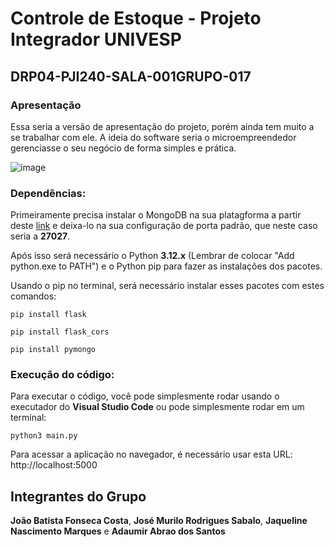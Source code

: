 # Controle de Estoque - Projeto Integrador UNIVESP
## DRP04-PJI240-SALA-001GRUPO-017
### Apresentação
Essa seria a versão de apresentação do projeto, porém ainda tem muito a se trabalhar com ele. A ideia do software seria o microempreendedor gerenciasse o seu negócio de forma simples e prática. 

![image](https://github.com/user-attachments/assets/3c61dd3c-736f-4718-be09-9030bad1597b)


### Dependências:

Primeiramente precisa instalar o MongoDB na sua platagforma a partir deste [link](https://www.mongodb.com/try/download/community) e deixa-lo na sua configuração de porta padrão, que neste caso seria a **27027**.

Após isso será necessário o Python **3.12.x** (Lembrar de colocar "Add python.exe to PATH") e o Python pip para fazer as instalações dos pacotes.

Usando o pip no terminal, será necessário instalar esses pacotes com estes comandos:

```
pip install flask

pip install flask_cors

pip install pymongo
```

### Execução do código:

Para executar o código, você pode simplesmente rodar usando o executador do **Visual Studio Code** ou pode simplesmente rodar em um terminal:

`python3 main.py`

Para acessar a aplicação no navegador, é necessário usar esta URL: http://localhost:5000

## Integrantes do Grupo

**João Batista Fonseca Costa**, **José Murilo Rodrigues Sabalo**, **Jaqueline Nascimento Marques** e **Adaumir Abrao dos Santos**



